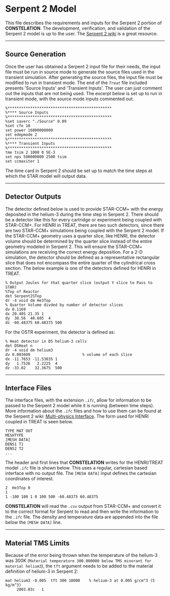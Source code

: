 # Serpent 2 Model

This file describes the requirements and inputs for the Serpent 2 portion of **CONSTELATION**. The development, verification, and validation of the Serpent 2 model is up to the user. The [Serpent 2 wiki](https://serpent.vtt.fi/mediawiki/index.php/Main_Page) is a great resource. 


---
## Source Generation

Once the user has obtained a Serpent 2 input file for their needs, the input file must be run in source mode to generate the source files used in the transient simulation. After generating the source files, the input file must be modified to run in transient mode. The end of the *`Treat`* file included presents 'Source Inputs' and 'Transient Inputs'. The user can just comment out the inputs that are not being used. The excerpt below is set up to run in transient mode, with the source mode inputs commented out.
```
%**********************************************
%**** Source Inputs
%**********************************************
%set saverc "./Source" 0.09
%set cfe 10
set power 16000000000
set edepmode 2
%**********************************************
%**** Transient Inputs
%**********************************************
tme tsim 2 1000 0 5E-3
set nps 500000000 2500 tsim
set ccmaxiter 1
```
The time card in Serpent 2 should be set up to match the time steps at which the STAR model will output data.

---
## Detector Outputs

The detector defined below is used to provide STAR-CCM+ with the energy deposited in the helium-3 during the time step in Serpent 2. There should be a detector like this for every cartridge or experiment being coupled with STAR-CCM+. For HENRI in TREAT, there are two such detectors, since there are two STAR-CCM+ simulations being coupled with the Serpent 2 model. If the STAR-CCM+ geometry uses a quarter slice, like HENRI, the detector volume should be determined by the quarter slice instead of the entire geometry modeled in Serpent 2. This will ensure the STAR-CCM+ simulations are receiving the correct energy deposition. For a 2-D simulation, the detector should be defined as a representative rectangular slice that does not encompass the entire quarter of the cylindrical cross section. The below example is one of the detectors defined for HENRI in TREAT.
```
% Output Joules for that quarter slice (output Y slice to Pass to STAR)
%Top of Reactor
det Serpent2STop 
dr -4 void dm He3Top 
% Quarter Volume divded by number of detector slices
dv 0.1169
dx 20.405 21.35 1
dy  38.56  40.605  4
dz -60.48375 60.48375 500
```

For the OSTR experiment, the detector is defined as:
```
% Heat detector in D5 helium-3 cells
det D5Heat n
dr -4 void dm helium3
dv 0.003609                       % volume of each slice
dx -11.7653 -11.53035 1
dy   1.7526   2.2225  4
dz -33.02    32.3675  500
```


---
## Interface Files

The interface files, with the extension *`.ifc`*, allow for information to be passed to the Serpent 2 model while it is running (between time steps). More information about the *`.ifc`* files and how to use them can be found at the Serpent 2 wiki: [Multi-physics Interface](https://serpent.vtt.fi/mediawiki/index.php/Multi-physics_interface). The form used for HENRI coupled in TREAT is seen below.
```
TYPE MAT OUT
MESHTYPE
[MESH DATA]
DENS1 T1
DENS2 T2
...
```
The header and first lines that **CONSTELATION** writes for the HENRI/TREAT model *`.ifc`* file is shown below. This uses a regular, cartesian based interface with no output file. The `[MESH DATA]` input defines the cartesian coordinates of interest.
```
2  He3Top 0
1
1 -100 100 1 0 100 500 -60.48375 60.48375
```

**CONSTELATION** will read the *`.csv`* output from STAR-CCM+ and convert it to the correct format for Serpent to read and then write the information to the *`.ifc`* file. The density and temperature data are appended into the file below the `[MESH DATA]` line.


---
## Material TMS Limits

Because of the error being thrown when the temperature of the helium-3 was 300K (`Material temperature 300.000000 below TMS minorant for material helium3`), the `tft` argument needs to be added to the material definition of helium-3 in Serpent 2:
```
mat helium3 -0.005  tft 300 10000    % helium-3 at 0.005 g/cm^3 (5 kg/m^3)
	 2003.03c   1
```
